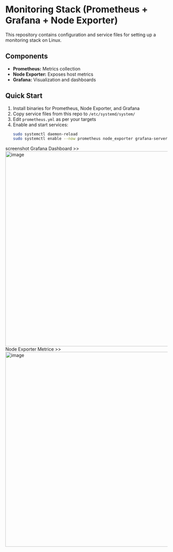 # Monitoring Stack (Prometheus + Grafana + Node Exporter)

This repository contains configuration and service files for setting up a monitoring stack on Linux.

## Components
- **Prometheus:** Metrics collection
- **Node Exporter:** Exposes host metrics
- **Grafana:** Visualization and dashboards

## Quick Start
1. Install binaries for Prometheus, Node Exporter, and Grafana
2. Copy service files from this repo to `/etc/systemd/system/`
3. Edit `prometheus.yml` as per your targets
4. Enable and start services:
   ```bash
   sudo systemctl daemon-reload
   sudo systemctl enable --now prometheus node_exporter grafana-server
screenshot
Grafana Dashboard >> <img width="1360" height="607" alt="image" src="https://github.com/user-attachments/assets/17ec8949-4d17-45e3-afde-a59a64f8d650" />
Node Exporter Metrice >> <img width="1365" height="606" alt="image" src="https://github.com/user-attachments/assets/3ae59caa-ae6e-40e1-b19a-92af72790dc2" />


